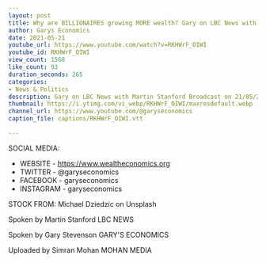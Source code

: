 ```yaml
---
layout: post
title: Why are BILLIONAIRES growing MORE wealth? Gary on LBC News with Martin Stanford
author: Garys Economics
date: 2021-05-21
youtube_url: https://www.youtube.com/watch?v=RKHWrF_OIWI
youtube_id: RKHWrF_OIWI
view_count: 1568
like_count: 93
duration_seconds: 265
categories:
- News & Politics
description: Gary on LBC News with Martin Stanford Broadcast on 21/05/2021 @ 11:50 Uploaded with permission from LBC NEWS https://www.lbc.co.uk/news/
thumbnail: https://i.ytimg.com/vi_webp/RKHWrF_OIWI/maxresdefault.webp
channel_url: https://www.youtube.com/@garyseconomics
caption_file: captions/RKHWrF_OIWI.vtt

---
```


SOCIAL MEDIA:
- WEBSITE - https://www.wealtheconomics.org
- TWITTER - @garyseconomics
- FACEBOOK - garyseconomics
- INSTAGRAM - garyseconomics


STOCK FROM:
Michael Dziedzic on Unsplash


Spoken by Martin Stanford 
LBC NEWS


Spoken by Gary Stevenson
GARY'S ECONOMICS


Uploaded by Simran Mohan 
MOHAN MEDIA
